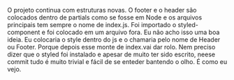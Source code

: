 O projeto continua com estruturas novas. O footer e o header são colocados dentro de partials como se fosse em Node e os arquivos principais tem sempre o nome de index.js. Foi importado o styled-component e foi colocado em um arquivo fora. Eu não acho isso uma boa ideia. Eu colocaria o style dentro do js e o chamaria pelo nome de Header ou Footer. Porque depois esse monte de index.vai dar rolo. Nem preciso dizer que o styled foi instalado e apesar de muito ter sido escrito, neese commit tudo é muito trivial e fácil de se enteder bantendo o olho. É como eu vejo.
